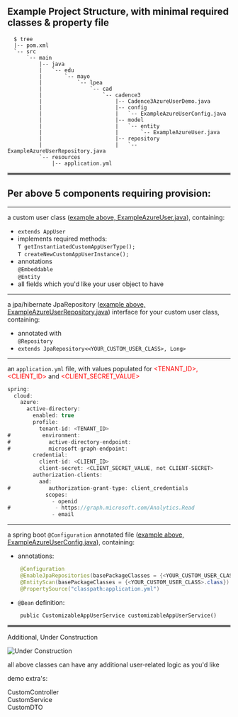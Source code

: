 ## Example Project Structure, with minimal required classes & property file  

```
  $ tree
  |-- pom.xml
  `-- src
      `-- main
          |-- java
          |   `-- edu
          |       `-- mayo
          |           `-- lpea
          |               `-- cad
          |                   `-- cadence3
          |                       |-- Cadence3AzureUserDemo.java
          |                       |-- config
          |                       |   `-- ExampleAzureUserConfig.java
          |                       |-- model
          |                       |   `-- entity
          |                       |       `-- ExampleAzureUser.java
          |                       |-- repository
          |                       |   `-- ExampleAzureUserRepository.java
          `-- resources
              |-- application.yml
```
<hr style="border:2px solid gray">  

## Per above 5 components requiring provision:
----
a custom user class ([example above, ExampleAzureUser.java](https://dev.azure.com/mclm/GBS%20CAD/_git/Cadence3_SpringBoot3?version=GBmaster&path=/sample-apps/azure/src/main/java/edu/mayo/lpea/cad/cadence3/model/entity/ExampleAzureUser.java)), containing:
  - `extends AppUser`  
  - implements required methods:  
    `T getInstantiatedCustomAppUserType();`  
    `T createNewCustomAppUserInstance();`   
  - annotations  
    `@Embeddable`  
    `@Entity`  
  - all fields which you'd like your user object to have  

----

a jpa/hibernate JpaRepository ([example above, ExampleAzureUserRepository.java](https://dev.azure.com/mclm/GBS%20CAD/_git/Cadence3_SpringBoot3?version=GBmaster&path=/sample-apps/azure/src/main/java/edu/mayo/lpea/cad/cadence3/repository/ExampleAzureUserRepository.java)) interface for your custom user class, containing:
  - annotated with  
    `@Repository`  
  - `extends JpaRepository<<YOUR_CUSTOM_USER_CLASS>, Long>`  

----

an `application.yml` file, with values populated for <span style="color:red"><TENANT_ID>, <CLIENT_ID></span> and <span style="color:red"><CLIENT_SECRET_VALUE></span>
  ```java
spring:  
    cloud:
      azure:
        active-directory:
          enabled: true
          profile:
            tenant-id: <TENANT_ID>
#          environment:
#            active-directory-endpoint:
#            microsoft-graph-endpoint:
          credential:
            client-id: <CLIENT_ID>
            client-secret: <CLIENT_SECRET_VALUE, not CLIENT-SECRET>
          authorization-clients:
            aad:
#            authorization-grant-type: client_credentials
              scopes:
                - openid
#              - https://graph.microsoft.com/Analytics.Read
                - email
```  

----

a spring boot `@Configuration` annotated file ([example above, ExampleAzureUserConfig.java](https://dev.azure.com/mclm/GBS%20CAD/_git/Cadence3_SpringBoot3?version=GBmaster&path=/sample-apps/azure/src/main/java/edu/mayo/lpea/cad/cadence3/config/ExampleAzureUserConfig.java)), containing:
  - annotations:  
```java
    @Configuration  
    @EnableJpaRepositories(basePackageClasses = {<YOUR_CUSTOM_USER_CLASS>Repository.class})  
    @EntityScan(basePackageClasses = {<YOUR_CUSTOM_USER_CLASS>.class})  
    @PropertySource("classpath:application.yml")  
```
  - `@Bean` definition:  
```
    public CustomizableAppUserService customizableAppUserService()  
```
<hr style="border:2px solid gray">  

Additional, Under Construction  

<img src="https://dev.azure.com/mclm/e7c85e5b-8c26-4875-96ef-57032bd1e896/_apis/git/repositories/de4257d9-2244-4390-89b5-90fa19fd0521/items?path=/sample-apps/azure/UnderConstruction.png&versionDescriptor[versionOptions]=0&versionDescriptor[versionType]=0&versionDescriptor[version]=master&resolveLfs=true&%24format=octetStream&api-version=5.0" alt="Under Construction" title="Under Construction">

all above classes can have any additional user-related logic as you'd like

demo extra's:

  CustomController  
  CustomService  
  CustomDTO  
